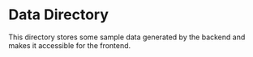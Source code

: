 # Data Directory

This directory stores some sample data generated by the backend and makes it accessible for the frontend.
